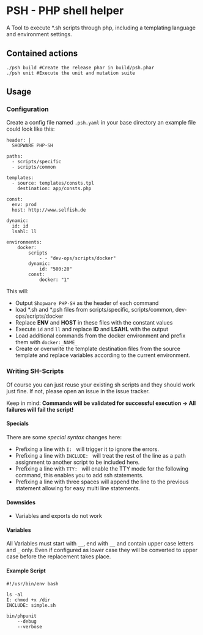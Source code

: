 PSH - PHP shell helper
====================

A Tool to execute *.sh scripts through php, including a templating language and environment settings.

## Contained actions

```
./psh build #Create the release phar in build/psh.phar
./psh unit #Execute the unit and mutation suite
```

## Usage

### Configuration

Create a config file named `.psh.yaml` in your base directory an example file could look like this:

```
header: |
  SHOPWARE PHP-SH

paths:
  - scripts/specific
  - scripts/common
  
templates:
  - source: templates/consts.tpl
    destination: app/consts.php

const:
  env: prod
  host: http://www.selfish.de

dynamic:
  id: id
  lsahl: ll
  
environments:
    docker:
        scripts
            - - "dev-ops/scripts/docker"
        dynamic:
            id: "500:20"
        const:
            docker: "1"
```
  
This will:

* Output `Shopware PHP-SH` as the header of each command
* load *.sh and *.psh files from scripts/specific, scripts/common, dev-ops/scripts/docker
* Replace __ENV__ and __HOST__ in these files with the constant values
* Execute `id` and `ll` and replace __ID__ and __LSAHL__ with the output
* Load additional commands from the docker environment and prefix them with `docker:_NAME_`
* Create or overwrite the template destination files from the source template and replace variables according to the current environment. 

### Writing SH-Scripts

Of course you can just reuse your existing sh scripts and they should work just fine. If not, please open an issue in the issue tracker. 

Keep in mind: **Commands will be validated for successful execution -> All failures will fail the script!**

#### Specials

There are some *special syntax* changes here:

* Prefixing a line with `I: ` will trigger it to ignore the errors.
* Prefixing a line with `INCLUDE: ` will treat the rest of the line as a path assignment to another script to be included here.
* Prefixing a line with `TTY: ` will enable the TTY mode for the following command, this enables you to add ssh statements.
* Prefixing a line with three spaces will append the line to the previous statement allowing for easy multi line statements.

#### Downsides

* Variables and exports do not work

#### Variables

All Variables must start with `__`, end with `__` and contain upper case letters and `_` only. Even if configured as lower case they will be converted to upper case before the replacement takes place.
 
 
#### Example Script

```
#!/usr/bin/env bash

ls -al
I: chmod +x /dir
INCLUDE: simple.sh

bin/phpunit
    --debug
    --verbose
```
 
 



